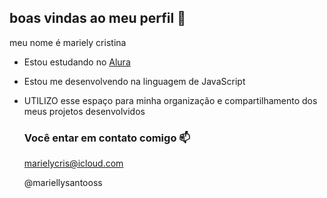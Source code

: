 ## boas vindas ao meu perfil 🖤

meu nome é mariely cristina 
  
- Estou estudando no [Alura](https://www.alura.com.br)
- Estou me desenvolvendo na linguagem de JavaScript
- UTILIZO esse espaço para minha organização e compartilhamento dos meus projetos desenvolvidos

  ### Você entar em contato comigo 📫

  marielycris@icloud.com

  @mariellysantooss


  
